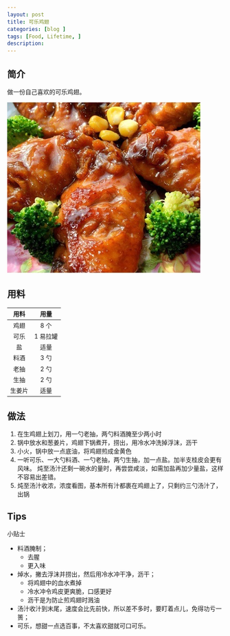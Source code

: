 ```yaml
---
layout: post  
title: 可乐鸡翅 
categories: [blog ]  
tags: [Food, Lifetime, ]  
description:   
---
```


## 简介

做一份自己喜欢的可乐鸡翅。

![](img/swirl/MarkdownActionPicAddTemplateColaChickenWings.jpg)

## 用料  

| 用料 |用量 |  
|:---:|:----:| 
| 鸡翅| 8 个| 
| 可乐| 1 易拉罐| 
| 盐| 适量| 
| 料酒| 3 勺| 
| 老抽| 2 勺| 
| 生抽| 2 勺| 
| 生姜片| 适量|

## 做法

1. 在生鸡翅上划刀，用一勺老抽，两勺料酒腌至少两小时
2. 锅中放水和葱姜片，鸡翅下锅煮开，捞出，用冷水冲洗掉浮沫，沥干
3. 小火，锅中放一点底油，将鸡翅煎成金黄色 
4. 一听可乐、一大勺料酒、一勺老抽，两勺生抽，加一点盐。加半支桂皮会更有风味。
炖至汤汁还剩一碗水的量时，再尝尝咸淡，如需加盐再加少量盐，这样不容易出差错。
5. 炖至汤汁收浓，浓度看图，基本所有汁都裹在鸡翅上了，只剩约三勺汤汁了，出锅

## Tips

小贴士

- 料酒腌制；
  - 去腥
  - 更入味
- 焯水，撇去浮沫并捞出，然后用冷水冲干净，沥干；
  - 将鸡翅中的血水煮掉
  - 冷水冲令鸡皮更爽脆，口感更好
  - 沥干是为防止煎鸡翅时溅油
- 汤汁收汁到末尾，速度会比先前快，所以差不多时，要盯着点儿，免得功亏一篑；
- 可乐，想甜一点选百事，不太喜欢甜就可口可乐。
